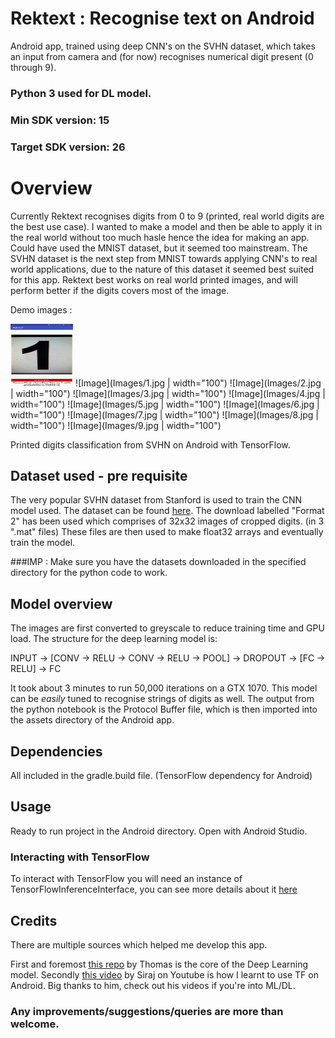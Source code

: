 # Rektext : Recognise text on Android

Android app, trained using deep CNN's on the SVHN dataset, which takes an input from camera and (for now) recognises numerical digit present (0 through 9).

### Python 3 used for DL model.
### Min SDK version: 15
### Target SDK version: 26

# Overview

Currently Rektext recognises digits from 0 to 9 (printed, real world digits are the best use case). I wanted to make a model and then be able to apply it in the real world without too much hasle hence the idea for making an app.
Could have used the MNIST dataset, but it seemed too mainstream.
The SVHN dataset is the next step from MNIST towards applying CNN's to real world applications, due to the nature of this dataset it seemed best suited for this app.
Rektext best works on real world printed images, and will perform better if the digits covers most of the image.

Demo images :

<img src="Images/1.jpg" alt="alt text" width="100" height="100">
![Image](Images/1.jpg | width="100")
![Image](Images/2.jpg | width="100")
![Image](Images/3.jpg | width="100")
![Image](Images/4.jpg | width="100")
![Image](Images/5.jpg | width="100")
![Image](Images/6.jpg | width="100")
![Image](Images/7.jpg | width="100")
![Image](Images/8.jpg | width="100")
![Image](Images/9.jpg | width="100")

Printed digits classification from SVHN on Android with TensorFlow.

## Dataset used - pre requisite
The very popular SVHN dataset from Stanford is used to train the CNN model used. The dataset can be found [here](http://ufldl.stanford.edu/housenumbers/).
The download labelled "Format 2" has been used which comprises of 32x32 images of cropped digits. (in 3 ".mat" files)
These files are then used to make float32 arrays and eventually train the model.

###IMP : Make sure you have the datasets downloaded in the specified directory for the python code to work.

## Model overview
The images are first converted to greyscale to reduce training time and GPU load.
The structure for the deep learning model is:

INPUT -> [CONV -> RELU -> CONV -> RELU -> POOL] -> DROPOUT -> [FC -> RELU] -> FC

It took about 3 minutes to run 50,000 iterations on a GTX 1070.
This model can be *easily* tuned to recognise strings of digits as well.
The output from the python notebook is the Protocol Buffer file, which is then imported into the assets directory of the Android app.


## Dependencies

All included in the gradle.build file. (TensorFlow dependency for Android)

## Usage

Ready to run project in the Android directory. Open with Android Studio.

### Interacting with TensorFlow

To interact with TensorFlow you will need an instance of TensorFlowInferenceInterface, you can see more details about it [here](https://github.com/mari-linhares/mnist-android-tensorflow/blob/master/MnistAndroid/app/src/main/java/mariannelinhares/mnistandroid/Classifier.java)

## Credits

There are multiple sources which helped me develop this app.

First and foremost [this repo](https://github.com/thomalm/svhn-multi-digit) by Thomas is the core of the Deep Learning model.
Secondly [this video](https://www.youtube.com/watch?v=kFWKdLOxykE) by Siraj on Youtube is how I learnt to use TF on Android. Big thanks to him, check out his videos if you're into ML/DL.

### Any improvements/suggestions/queries are more than welcome.